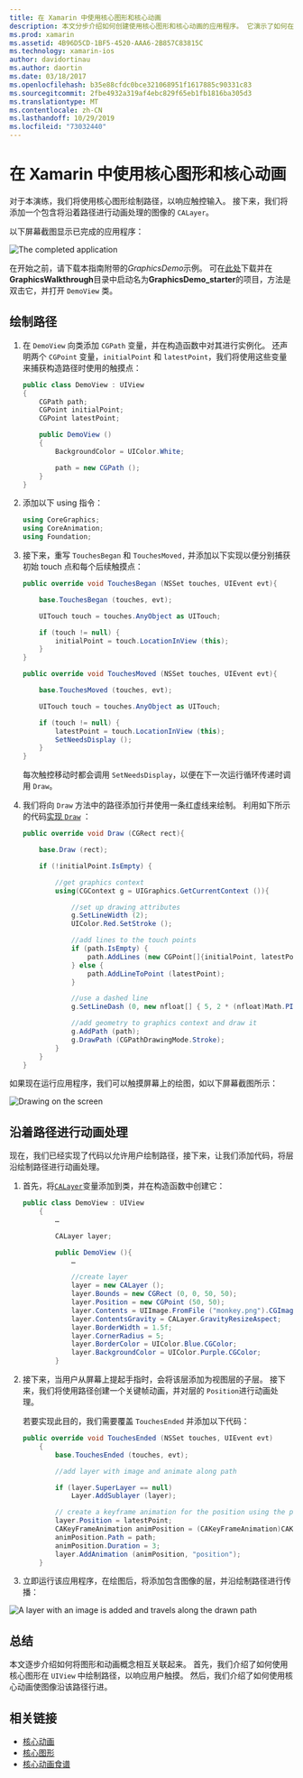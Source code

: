```yaml
---
title: 在 Xamarin 中使用核心图形和核心动画
description: 本文分步介绍如何创建使用核心图形和核心动画的应用程序。 它演示了如何在屏幕上绘制响应用户触摸，以及如何对图像进行动画处理以便沿着路径移动。
ms.prod: xamarin
ms.assetid: 4B96D5CD-1BF5-4520-AAA6-2B857C83815C
ms.technology: xamarin-ios
author: davidortinau
ms.author: daortin
ms.date: 03/18/2017
ms.openlocfilehash: b35e88cfdc0bce321068951f1617885c90331c83
ms.sourcegitcommit: 2fbe4932a319af4ebc829f65eb1fb1816ba305d3
ms.translationtype: MT
ms.contentlocale: zh-CN
ms.lasthandoff: 10/29/2019
ms.locfileid: "73032440"
---
```

# <a name="using-core-graphics-and-core-animation-in-xamarinios"></a>在 Xamarin 中使用核心图形和核心动画

对于本演练，我们将使用核心图形绘制路径，以响应触控输入。 接下来，我们将添加一个包含将沿着路径进行动画处理的图像的 `CALayer`。

以下屏幕截图显示已完成的应用程序：

![](graphics-animation-walkthrough-images/00-final-app.png "The completed application")

在开始之前，请下载本指南附带的*GraphicsDemo*示例。 可在[此处](https://docs.microsoft.com/samples/xamarin/ios-samples/graphicsandanimation)下载并在**GraphicsWalkthrough**目录中启动名为**GraphicsDemo_starter**的项目，方法是双击它，并打开 `DemoView` 类。

## <a name="drawing-a-path"></a>绘制路径

1. 在 `DemoView` 向类添加 `CGPath` 变量，并在构造函数中对其进行实例化。 还声明两个 `CGPoint` 变量，`initialPoint` 和 `latestPoint`，我们将使用这些变量来捕获构造路径时使用的触摸点：

    ```csharp
    public class DemoView : UIView
    {
        CGPath path;
        CGPoint initialPoint;
        CGPoint latestPoint;

        public DemoView ()
        {
            BackgroundColor = UIColor.White;

            path = new CGPath ();
        }
    }
    ```

2. 添加以下 using 指令：

    ```csharp
    using CoreGraphics;
    using CoreAnimation;
    using Foundation;
    ```

3. 接下来，重写 `TouchesBegan` 和 `TouchesMoved,` 并添加以下实现以便分别捕获初始 touch 点和每个后续触摸点：

    ```csharp
    public override void TouchesBegan (NSSet touches, UIEvent evt){

        base.TouchesBegan (touches, evt);

        UITouch touch = touches.AnyObject as UITouch;

        if (touch != null) {
            initialPoint = touch.LocationInView (this);
        }
    }

    public override void TouchesMoved (NSSet touches, UIEvent evt){

        base.TouchesMoved (touches, evt);

        UITouch touch = touches.AnyObject as UITouch;

        if (touch != null) {
            latestPoint = touch.LocationInView (this);
            SetNeedsDisplay ();
        }
    }
    ```

    每次触控移动时都会调用 `SetNeedsDisplay`，以便在下一次运行循环传递时调用 `Draw`。

4. 我们将向 `Draw` 方法中的路径添加行并使用一条红虚线来绘制。 利用如下所示的代码[实现 `Draw`](~/ios/platform/graphics-animation-ios/core-graphics.md) ：

    ```csharp
    public override void Draw (CGRect rect){

        base.Draw (rect);

        if (!initialPoint.IsEmpty) {

            //get graphics context
            using(CGContext g = UIGraphics.GetCurrentContext ()){

                //set up drawing attributes
                g.SetLineWidth (2);
                UIColor.Red.SetStroke ();

                //add lines to the touch points
                if (path.IsEmpty) {
                    path.AddLines (new CGPoint[]{initialPoint, latestPoint});
                } else {
                    path.AddLineToPoint (latestPoint);
                }

                //use a dashed line
                g.SetLineDash (0, new nfloat[] { 5, 2 * (nfloat)Math.PI });

                //add geometry to graphics context and draw it
                g.AddPath (path);
                g.DrawPath (CGPathDrawingMode.Stroke);
            }
        }
    }
    ```

如果现在运行应用程序，我们可以触摸屏幕上的绘图，如以下屏幕截图所示：

![](graphics-animation-walkthrough-images/01-path.png "Drawing on the screen")

## <a name="animating-along-a-path"></a>沿着路径进行动画处理

现在，我们已经实现了代码以允许用户绘制路径，接下来，让我们添加代码，将层沿绘制路径进行动画处理。

1. 首先，将[`CALayer`](~/ios/platform/graphics-animation-ios/core-animation.md)变量添加到类，并在构造函数中创建它：

    ```csharp
    public class DemoView : UIView
        {
            …

            CALayer layer;

            public DemoView (){
                …

                //create layer
                layer = new CALayer ();
                layer.Bounds = new CGRect (0, 0, 50, 50);
                layer.Position = new CGPoint (50, 50);
                layer.Contents = UIImage.FromFile ("monkey.png").CGImage;
                layer.ContentsGravity = CALayer.GravityResizeAspect;
                layer.BorderWidth = 1.5f;
                layer.CornerRadius = 5;
                layer.BorderColor = UIColor.Blue.CGColor;
                layer.BackgroundColor = UIColor.Purple.CGColor;
            }
    ```

2. 接下来，当用户从屏幕上提起手指时，会将该层添加为视图层的子层。 接下来，我们将使用路径创建一个关键帧动画，并对层的 `Position`进行动画处理。

    若要实现此目的，我们需要覆盖 `TouchesEnded` 并添加以下代码：

    ```csharp
    public override void TouchesEnded (NSSet touches, UIEvent evt)
        {
            base.TouchesEnded (touches, evt);

            //add layer with image and animate along path

            if (layer.SuperLayer == null)
                Layer.AddSublayer (layer);

            // create a keyframe animation for the position using the path
            layer.Position = latestPoint;
            CAKeyFrameAnimation animPosition = (CAKeyFrameAnimation)CAKeyFrameAnimation.FromKeyPath ("position");
            animPosition.Path = path;
            animPosition.Duration = 3;
            layer.AddAnimation (animPosition, "position");
        }
    ```

3. 立即运行该应用程序，在绘图后，将添加包含图像的层，并沿绘制路径进行传播：

![](graphics-animation-walkthrough-images/00-final-app.png "A layer with an image is added and travels along the drawn path")

## <a name="summary"></a>总结

本文逐步介绍如何将图形和动画概念相互关联起来。 首先，我们介绍了如何使用核心图形在 `UIView` 中绘制路径，以响应用户触摸。 然后，我们介绍了如何使用核心动画使图像沿该路径行进。

## <a name="related-links"></a>相关链接

- [核心动画](~/ios/platform/graphics-animation-ios/core-animation.md)
- [核心图形](~/ios/platform/graphics-animation-ios/core-graphics.md)
- [核心动画食谱](https://github.com/xamarin/recipes/tree/master/Recipes/ios/animation/coreanimation)
